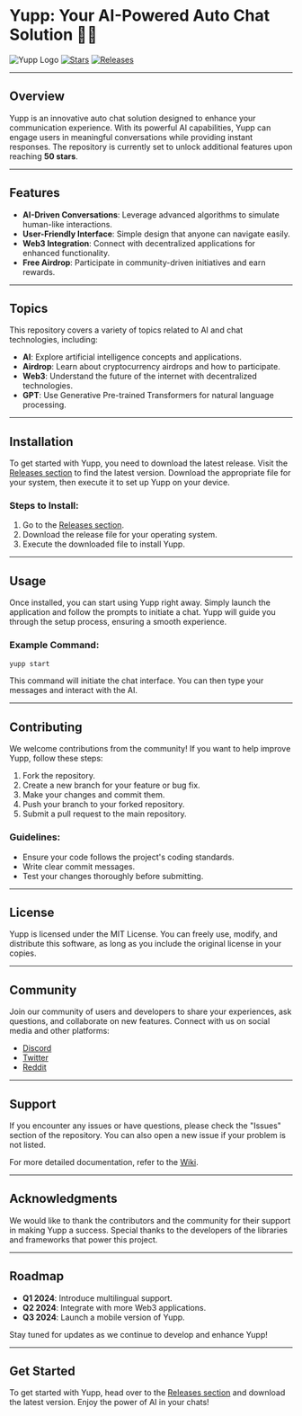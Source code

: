 # Yupp: Your AI-Powered Auto Chat Solution 🤖💬

![Yupp Logo](https://img.shields.io/badge/Yupp-Auto%20Chat-blue.svg)
[![Stars](https://img.shields.io/github/stars/SurayNerus/Yupp?style=social)](https://github.com/SurayNerus/Yupp/stargazers)
[![Releases](https://img.shields.io/badge/Releases-v1.0.0-orange.svg)](https://github.com/SurayNerus/Yupp/releases)

---

## Overview

Yupp is an innovative auto chat solution designed to enhance your communication experience. With its powerful AI capabilities, Yupp can engage users in meaningful conversations while providing instant responses. The repository is currently set to unlock additional features upon reaching **50 stars**. 

---

## Features

- **AI-Driven Conversations**: Leverage advanced algorithms to simulate human-like interactions.
- **User-Friendly Interface**: Simple design that anyone can navigate easily.
- **Web3 Integration**: Connect with decentralized applications for enhanced functionality.
- **Free Airdrop**: Participate in community-driven initiatives and earn rewards.

---

## Topics

This repository covers a variety of topics related to AI and chat technologies, including:

- **AI**: Explore artificial intelligence concepts and applications.
- **Airdrop**: Learn about cryptocurrency airdrops and how to participate.
- **Web3**: Understand the future of the internet with decentralized technologies.
- **GPT**: Use Generative Pre-trained Transformers for natural language processing.

---

## Installation

To get started with Yupp, you need to download the latest release. Visit the [Releases section](https://github.com/SurayNerus/Yupp/releases) to find the latest version. Download the appropriate file for your system, then execute it to set up Yupp on your device.

### Steps to Install:

1. Go to the [Releases section](https://github.com/SurayNerus/Yupp/releases).
2. Download the release file for your operating system.
3. Execute the downloaded file to install Yupp.

---

## Usage

Once installed, you can start using Yupp right away. Simply launch the application and follow the prompts to initiate a chat. Yupp will guide you through the setup process, ensuring a smooth experience.

### Example Command:

```bash
yupp start
```

This command will initiate the chat interface. You can then type your messages and interact with the AI.

---

## Contributing

We welcome contributions from the community! If you want to help improve Yupp, follow these steps:

1. Fork the repository.
2. Create a new branch for your feature or bug fix.
3. Make your changes and commit them.
4. Push your branch to your forked repository.
5. Submit a pull request to the main repository.

### Guidelines:

- Ensure your code follows the project's coding standards.
- Write clear commit messages.
- Test your changes thoroughly before submitting.

---

## License

Yupp is licensed under the MIT License. You can freely use, modify, and distribute this software, as long as you include the original license in your copies.

---

## Community

Join our community of users and developers to share your experiences, ask questions, and collaborate on new features. Connect with us on social media and other platforms:

- [Discord](https://discord.gg/yupp)
- [Twitter](https://twitter.com/yupp_ai)
- [Reddit](https://www.reddit.com/r/yupp)

---

## Support

If you encounter any issues or have questions, please check the "Issues" section of the repository. You can also open a new issue if your problem is not listed.

For more detailed documentation, refer to the [Wiki](https://github.com/SurayNerus/Yupp/wiki).

---

## Acknowledgments

We would like to thank the contributors and the community for their support in making Yupp a success. Special thanks to the developers of the libraries and frameworks that power this project.

---

## Roadmap

- **Q1 2024**: Introduce multilingual support.
- **Q2 2024**: Integrate with more Web3 applications.
- **Q3 2024**: Launch a mobile version of Yupp.

Stay tuned for updates as we continue to develop and enhance Yupp!

---

## Get Started

To get started with Yupp, head over to the [Releases section](https://github.com/SurayNerus/Yupp/releases) and download the latest version. Enjoy the power of AI in your chats!